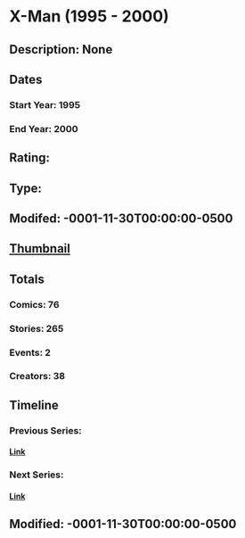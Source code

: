 # X-Man (1995 - 2000)
## Description: None
## Dates
### Start Year: 1995
### End Year: 2000
## Rating: 
## Type: 
## Modifed: -0001-11-30T00:00:00-0500
## [Thumbnail](http://i.annihil.us/u/prod/marvel/i/mg/9/a0/4bb7bc51b8966.jpg)
## Totals
### Comics: 76
### Stories: 265
### Events: 2
### Creators: 38
## Timeline
### Previous Series: 
#### [Link]()
### Next Series: 
#### [Link]()
## Modified: -0001-11-30T00:00:00-0500
